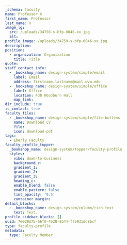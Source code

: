 ```yaml
---
_schema: faculty
name: Professor X
first_name: Professor
last_name: X
image_lg:
  src: /uploads/34750-s-bfp-0046-xx.jpg
  alt:
profile_image: /uploads/34750-s-bfp-0046-xx.jpg
description:
position:
  - organization: Organization
    title: Title
quote:
staff_contact_info:
  - _bookshop_name: design-system/simple/email
    label: Email
    address: firstname.lastname@mail.wvu.edu
  - _bookshop_name: design-system/simple/office
    label: Office
    location: 438 Woodburn Hall
    map_link:
dir_include: true
is_contact: true
faculty_files:
  - _bookshop_name: design-system/simple/file-buttons
    name: Download CV
    file:
    icon: download-pdf
tags:
  - Eberly Faculty
faculty_profile_topper:
  _bookshop_name: design-system/topper/faculty-profile
  styles:
    vibe: down-to-business
    background_c:
    gradient_1:
    gradient_2:
    gradient_3:
    heading_c:
    enable_blend: false
    enable_pattern: false
    tint_opacity: '0.5'
    container_margin:
detail_blocks:
  - _bookshop_name: design-system/column/rich-text
    text: Text.
profile_sidebar_blocks: []
uuid: 7e020d75-66f0-4628-8b44-f75931dd8bcf
type: faculty-profile
metadata:
  type: Faculty Member
---
```

